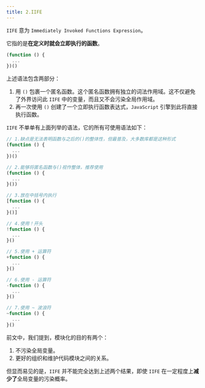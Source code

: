 ```yaml
---
title: 2.IIFE
---
```


`IIFE` 意为 `Immediately Invoked Functions Expression`。

它指的是**在定义时就会立即执行的函数**。

```js
(function () {
  ...
})()
```

上述语法包含两部分：

1. 用 `()` 包裹一个匿名函数。这个匿名函数拥有独立的词法作用域。这不仅避免了外界访问此 `IIFE` 中的变量，而且又不会污染全局作用域。
2. 再一次使用 `()` 创建了一个立即执行函数表达式，`JavaScript` 引擎到此将直接执行函数。

`IIFE` 不单单有上面列举的语法，它的所有可使用语法如下：

```js
// 1.缺点是无法表明函数与之后的()的整体性，但最普及，大多数库都是这种形式
(function () {
  ...
})()

// 2.能够将匿名函数与()视作整体，推荐使用
(function () {
  ...
}())

// 3.放在中括号内执行
[function () {
  ...
}()]

// 4.使用！开头
!function () {
  ...
}()

// 5.使用 + 运算符
+function () {
  ...
}()

// 6.使用 - 运算符
-function () {
  ...
}()

// 7.使用 ~ 波浪符
~function () {
  ...
}()
```

前文中，我们提到，模块化的目的有两个：

1. 不污染全局变量。
2. 更好的组织和维护代码模块之间的关系。

但显而易见的是，`IIFE` 并不能完全达到上述两个结果，即使 `IIFE` 在一定程度上**减少了**全局变量的污染概率。
